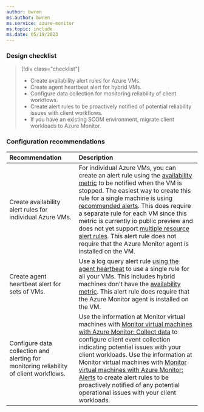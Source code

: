 ```yaml
---
author: bwren
ms.author: bwren
ms.service: azure-monitor
ms.topic: include
ms.date: 05/19/2023
---
```


### Design checklist

> [!div class="checklist"]
> - Create availability alert rules for Azure VMs. 
> - Create agent heartbeat alert for hybrid VMs.
> - Configure data collection for monitoring reliability of client workflows.
> - Create alert rules to be proactively notified of potential reliability issues with client workflows.
> - If you have an existing SCOM environment, migrate client workloads to Azure Monitor.

### Configuration recommendations

| Recommendation | Description |
|:---|:---|
| Create availability alert rules for individual Azure VMs. | For individual Azure VMs, you can create an alert rule using the [availability metric](../vm/tutorial-monitor-vm-alert-availability.md) to be notified when the VM is stopped. The easiest way to create this rule for a single machine is using [recommended alerts](../vm/tutorial-monitor-vm-alert-recommended.md). This does require a separate rule for each VM since this metric is currently io public preview and does not yet support [multiple resource alert rules](../alerts/alerts-types.md#monitor-multiple-resources). This alert rule does not require that the Azure Monitor agent is installed on the VM. |
| Create agent heartbeat alert for sets of VMs. | Use a log query alert rule [using the agent heartbeat](../vm/monitor-virtual-machine-alerts.md#agent-heartbeat) to use a single rule for all your VMs. This includes hybrid machines don't have the [availability metric](../vm/tutorial-monitor-vm-alert-availability.md). This alert rule does require that the Azure Monitor agent is installed on the VM. |
| Configure data collection and alerting for monitoring reliability of client workflows. | Use the information at Monitor virtual machines with [Monitor virtual machines with Azure Monitor: Collect data](../vm/monitor-virtual-machine-data-collection.md) to configure client event collection indicating potential issues with your client workloads. Use the information at Monitor virtual machines with [Monitor virtual machines with Azure Monitor: Alerts](../vm/monitor-virtual-machine-alerts.md) to create alert rules to be proactively notified of any potential operational issues with your client workloads. |
